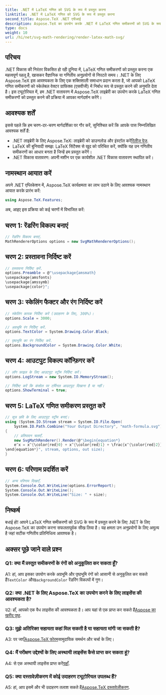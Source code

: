 ```yaml
---
title: .NET में LaTeX गणित को SVG के रूप में प्रस्तुत करना
linktitle: .NET में LaTeX गणित को SVG के रूप में प्रस्तुत करना
second_title: Aspose.TeX .NET एपीआई
description: Aspose.TeX का उपयोग करके .NET में LaTeX गणित समीकरणों को SVG के रूप में प्रस्तुत करना सीखें। सटीक गणितीय प्रतिनिधित्व के लिए अनुकूलन योग्य विकल्पों के साथ चरण-दर-चरण मार्गदर्शिका।
type: docs
weight: 10
url: /hi/net/svg-math-rendering/render-latex-math-svg/
---
```

## परिचय

.NET विकास की निरंतर विकसित हो रही दुनिया में, LaTeX गणित समीकरणों को प्रस्तुत करना एक महत्वपूर्ण पहलू है, खासकर वैज्ञानिक या गणितीय अनुप्रयोगों से निपटते समय। .NET के लिए Aspose.TeX इस आवश्यकता के लिए एक शक्तिशाली समाधान प्रदान करता है, जो आपको LaTeX गणित समीकरणों को स्केलेबल वेक्टर ग्राफिक्स (एसवीजी) में निर्बाध रूप से प्रस्तुत करने की अनुमति देता है। इस ट्यूटोरियल में, हम .NET वातावरण में Aspose.TeX लाइब्रेरी का उपयोग करके LaTeX गणित समीकरणों को प्रस्तुत करने की प्रक्रिया में आपका मार्गदर्शन करेंगे।

## आवश्यक शर्तें

इससे पहले कि हम चरण-दर-चरण मार्गदर्शिका पर गौर करें, सुनिश्चित करें कि आपके पास निम्नलिखित आवश्यक शर्तें हैं:

-  .NET लाइब्रेरी के लिए Aspose.TeX: लाइब्रेरी को डाउनलोड और इंस्टॉल करें[रिलीज पेज](https://releases.aspose.com/tex/net/).
- LaTeX की बुनियादी समझ: LaTeX सिंटैक्स से खुद को परिचित करें, क्योंकि यह उन गणितीय समीकरणों का आधार बनता है जिन्हें हम प्रस्तुत करेंगे।
- .NET विकास वातावरण: अपनी मशीन पर एक कार्यशील .NET विकास वातावरण स्थापित करें।

## नामस्थान आयात करें

अपने .NET एप्लिकेशन में, Aspose.TeX कार्यक्षमता का लाभ उठाने के लिए आवश्यक नामस्थान आयात करके प्रारंभ करें:

```csharp
using Aspose.TeX.Features;
```

अब, आइए इस प्रक्रिया को कई चरणों में विभाजित करें:

## चरण 1: रेंडरिंग विकल्प बनाएं

```csharp
// रेंडरिंग विकल्प बनाएं.
MathRendererOptions options = new SvgMathRendererOptions();
```

## चरण 2: प्रस्तावना निर्दिष्ट करें

```csharp
// प्रस्तावना निर्दिष्ट करें.
options.Preamble = @"\usepackage{amsmath}
\usepackage{amsfonts}
\usepackage{amssymb}
\usepackage{color}";
```

## चरण 3: स्केलिंग फैक्टर और रंग निर्दिष्ट करें

```csharp
// स्केलिंग कारक निर्दिष्ट करें (उदाहरण के लिए, 300%)।
options.Scale = 3000;

// अग्रभूमि रंग निर्दिष्ट करें.
options.TextColor = System.Drawing.Color.Black;

// पृष्ठभूमि का रंग निर्दिष्ट करें.
options.BackgroundColor = System.Drawing.Color.White;
```

## चरण 4: आउटपुट विकल्प कॉन्फ़िगर करें

```csharp
// लॉग फ़ाइल के लिए आउटपुट स्ट्रीम निर्दिष्ट करें।
options.LogStream = new System.IO.MemoryStream();

// निर्दिष्ट करें कि कंसोल पर टर्मिनल आउटपुट दिखाना है या नहीं।
options.ShowTerminal = true;
```

## चरण 5: LaTeX गणित समीकरण प्रस्तुत करें

```csharp
// सूत्र छवि के लिए आउटपुट स्ट्रीम बनाएं।
using (System.IO.Stream stream = System.IO.File.Open(
    System.IO.Path.Combine("Your Output Directory", "math-formula.svg"), System.IO.FileMode.Create))
{
    // प्रतिपादन चलाएँ.
    new SvgMathRenderer().Render(@"\begin{equation*}
    e^x = x^{\color{red}0} + x^{\color{red}1} + \frac{x^{\color{red}2}}{2} + \frac{x^{\color{red}3}}{6} + \cdots = \sum_{n\geq 0} \frac{x^{\color{red}n}}{n!}
\end{equation*}", stream, options, out size);
}
```

## चरण 6: परिणाम प्रदर्शित करें

```csharp
// अन्य परिणाम दिखाएँ.
System.Console.Out.WriteLine(options.ErrorReport);
System.Console.Out.WriteLine();
System.Console.Out.WriteLine("Size: " + size);
```

## निष्कर्ष

बधाई हो! आपने LaTeX गणित समीकरणों को SVG के रूप में प्रस्तुत करने के लिए .NET के लिए Aspose.TeX का उपयोग करना सफलतापूर्वक सीख लिया है। यह क्षमता उन अनुप्रयोगों के लिए अमूल्य है जहां सटीक गणितीय प्रतिनिधित्व आवश्यक है।

## अक्सर पूछे जाने वाले प्रश्न

### Q1: क्या मैं प्रस्तुत समीकरणों के रंगों को अनुकूलित कर सकता हूँ?

 A1: हां, आप इसका उपयोग करके अग्रभूमि और पृष्ठभूमि रंगों को आसानी से अनुकूलित कर सकते हैं`TextColor` और`BackgroundColor` रेंडरिंग विकल्पों में गुण।

### Q2: क्या .NET के लिए Aspose.TeX का उपयोग करने के लिए लाइसेंस की आवश्यकता है?

 उ2: हाँ, आपको एक वैध लाइसेंस की आवश्यकता है। आप यहां से एक प्राप्त कर सकते हैं[Aspose का खरीद पृष्ठ](https://purchase.aspose.com/buy).

### Q3: मुझे अतिरिक्त सहायता कहां मिल सकती है या सहायता मांगी जा सकती है?

 A3: पर जाएँ[Aspose.TeX फोरम](https://forum.aspose.com/c/tex/47)सामुदायिक समर्थन और चर्चा के लिए।

### Q4: मैं परीक्षण उद्देश्यों के लिए अस्थायी लाइसेंस कैसे प्राप्त कर सकता हूं?

 A4: से एक अस्थायी लाइसेंस प्राप्त करें[यहाँ](https://purchase.aspose.com/temporary-license/).

### Q5: क्या दस्तावेज़ीकरण में कोई उदाहरण ट्यूटोरियल उपलब्ध हैं?

 A5: हां, आप इसमें और भी उदाहरण तलाश सकते हैं[Aspose.TeX दस्तावेज़ीकरण](https://reference.aspose.com/tex/net/).